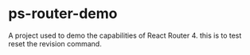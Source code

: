 # ps-router-demo

A project used to demo the capabilities of React Router 4.
this is to test reset the revision command.